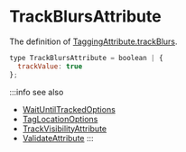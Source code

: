 # TrackBlursAttribute

The definition of [TaggingAttribute.trackBlurs](/tracking/browser/api-reference/definitions/TaggingAttribute.md#taggingattributetrackblurs).

```jsx
type TrackBlursAttribute = boolean | {
  trackValue: true
};
```



:::info see also
- [WaitUntilTrackedOptions](/tracking/browser/api-reference/definitions/WaitUntilTrackedOptions.md)
- [TagLocationOptions](/tracking/browser/api-reference/definitions/TagLocationOptions.md)
- [TrackVisibilityAttribute](/tracking/browser/api-reference/definitions/TrackVisibilityAttribute.md)
- [ValidateAttribute](/tracking/browser/api-reference/definitions/ValidateAttribute.md)
:::

